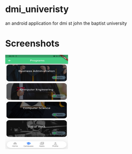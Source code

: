 # dmi_univeristy
 an android application for dmi st john the baptist university

# Screenshots

<img src="screenshots/home.jpg" width="200" height="300" >

